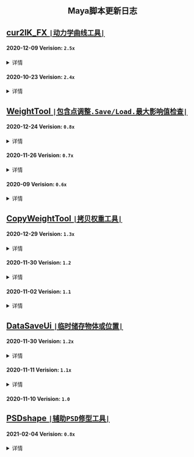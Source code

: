 <h2 align="center"> Maya脚本更新日志 </h2>

<h3 align="center">  </h3>
<p align="center">

## [cur2IK_FX `|动力学曲线工具|`](https://github.com/BlackC-Y/LearnCode/blob/LearnFlow/Maya_Script/cur2IK_FX.py)

#### 2020-12-09  Verision: `2.5x`
<details>
<summary>详情</summary>
<pre>
1.添加新的流程, 从骨骼开始建立
2.所有流程增加蒙皮骨骼作为最终结果
3.隐藏不需要的物体和属性
4.改用驱动关键帧对动力学开关进行控制
  (若动力学开启, 在2019和更高版本中, 会因为cache playbacka功能会引起崩溃)
5.清理冗余代码, 提升效率
6.修改Ui部件名，确保Ui的唯一性
7.Fix: 选择控制器时对名字的错误拆分
8.Fix: 插件报错后，错误信息不消失
<p align="left">
  ▽  2020-12-25  Ver_2.51
1.修改ui部件名, 与脚本的新名字保持一致
2.用刷新替代延迟运行，避免出错
</pre>
</details>

#### 2020-10-23  Verision: `2.4x`
<details>
<summary>详情</summary>
<pre>
1.优化了窗口生成的方式, 又学了一招
2.UI微调
3.增加由骨骼控制曲线的选项
4.整合了创建流程. 但流程过长貌似不是好事, 模块化会更好一些??
5.选择控制器功能优化
6.根据新的创建选项，重写了整理函数
7.Fix: 在关掉动力学时创建曲线, 不生成shape的问题
<p align="left">
  ▽  2020-11-02  Ver_2.41
1.精简多余代码
2.Fix: Maya2016的Ui支持问题
3.Fix: 生成后直接删除控制器, 不能再次运行的问题
<p align="left">
  ▽  2020-11-20  Ver_2.42
1.Fix: 提取曲线时, 尝试居中对齐会报错
</pre>
</details>


## [WeightTool `|包含点调整.Save/Load.最大影响值检查|`](https://github.com/BlackC-Y/LearnCode/blob/LearnFlow/Maya_Script/WeightTool.py)

#### 2020-12-24  Verision: `0.8x`
<details>
<summary>详情</summary>
<pre>
1.增加 Api2.0 处理权重, 同时默认使用Api2.0
  --Api2.0 只能处理Mesh模型
2.添加右键菜单中的功能
3.运行效率优化, 代码优化
4.Fix: 在空白处右键, 不会弹出菜单的问题
5.Fix: Api获取蒙皮节点时, 会误判, 改为mel调用获取
<p align="left">
  ▽  2020-12-25  Ver_0.81
1.使用Api Load权重时, 避免使用eval处理数据，改用字符串处理获取数据
2.继续优化代码
3.Fix: 脚本功能不运行时, 选择骨骼列表会报错
<p align="left">
  ▽  2020-12-25  Ver_0.82
1.修改Ui部件名, 确保Ui的唯一性
2.Fix: 权重锤运行时报错
<p align="left">
  ▽  2021-01-04  Ver_0.83
1.Fix: 触发脚本时不会立刻运行的问题
2.Fix: 列表刷新时, 骨骼锁没被刷新的问题
<p align="left">
  ▽  2021-01-07  Ver_0.84
1.Fix: 给模型添加影响后, 骨骼列表不会刷新的问题. 可能导致报错
2.Fix: copy权重后会触发刷新, 此时的选择列表可能有问题, 导致报错
3.Fix: 删除搜索栏字符后, 骨骼列表不刷新的问题在2016以上版本中不存在
<p align="left">
  ▽  2021-03-15  Ver_0.85
1.WeightCheckTool: 功能和代码优化
2.Fix: WeightCheckTool: 选择点时, 如果点列表中显示有物体名，会报错
</pre>
</details>

#### 2020-11-26  Verision: `0.7x`
<details>
<summary>详情</summary>
<pre>
1.增加了api处理权重功能, 但默认使用Mel
2.使用并集、差集优化循环处理方式
3.修改文件选择窗口的实现方式
4.减小Save功能的权重精度, 控制在小数点后4位
5.使用重蒙皮时, 更新初始的绑定Pose
6.Fix: 刷新时选择中有transform, 不能获取权重的报错
7.Fix: 在空白处右键菜单获取物体为空, 导致的报错
8.Fix: Save点权重时因为缺少物体而报错
9.Fix: Load权重时因为有权重锁, 可能导致设置权重失败
<p align="left">
  ▽  2020-11-26  Ver_0.81
1.Fix: 晶格、曲线、曲面的权重调整功能修复
2.Fix: 使用api Load点权重时，权重完成了点还在循环判断，会报错
</pre>
</details>

#### 2020-09  Verision: `0.6x`
<details>
<summary>详情</summary>
<pre>
1.骨骼列表刷新优化, 刷新权重注释, 不更改列表本身
<p align="left">
  ▽  2020-10-21  Ver_0.63
1.骨骼列表实现层级或平铺, 0权重显示过滤
2.WeightCheckTool: Load性能优化
3.WeightCheckTool: Select逻辑修改
</pre>
</details>


## [CopyWeightTool `|拷贝权重工具|`](https://github.com/BlackC-Y/LearnCode/blob/LearnFlow/Maya_Script/CopyWeightTool.py)

#### 2020-12-29  Verision: `1.3x`
<details>
<summary>详情</summary>
<pre>
1. 增加向未蒙皮物体拷贝权重的功能
2. 优化流程, 优化代码
3. Fix: 源组件为物体时, 没有可删除的内容会报黄
4. Fix: 源组件没有蒙皮时报错
<p align="left">
  ▽  2020-12-31  Ver_1.31
1.增加向多个未蒙皮物体拷贝权重的功能
<p align="left">
  ▽  2021-03-25  Ver_1.32
1.优化运行效率，避免模型面数过多时产生崩溃卡死
</pre>
</details>

#### 2020-11-30  Verision: `1.2`
<details>
<summary>详情</summary>
<pre>
1.更改数据读取方式, 不再使用Py的eval, 可能导致Maya发生循环错误
</pre>
</details>

#### 2020-11-02  Verision: `1.1`
<details>
<summary>详情</summary>
<pre>
1.在拷贝时保留权重锁
2.Fix: 一个不能运行的小问题
</pre>
</details>


## [DataSaveUi `|临时储存物体或位置|`](https://github.com/BlackC-Y/LearnCode/blob/LearnFlow/Maya_Script/DataSaveUi.py)

#### 2020-11-30  Verision: `1.2x`
<details>
<summary>详情</summary>
<pre>
1.更改数据读取方式, 不再使用Py的eval, 可能导致Maya发生循环错误
2.Fix: 获取位置时, 选择为空没有及时停止运行
<p align="left">
  ▽  2021-02-26  Ver_1.21
1.修改功能描述
1.Fix: Get位移和旋转时只获得了位置的问题
</pre>
</details>

#### 2020-11-11  Verision: `1.1x`
<details>
<summary>详情</summary>
<pre>
1.增加所选物体中心位置的储存
2.Fix: Get时的判断逻辑
3.Fix: 临时物体没删除
<p align="left">
  ▽  2020-11-11  Ver_1.12
1.Fix: Get位置时会出现很大的偏移, 全部使用约束定位, 命令对空间的转换有问题
</pre>
</details>

#### 2020-11-10  Verision: `1.0`


## [PSDshape `|辅助PSD修型工具|`](https://github.com/BlackC-Y/LearnCode/blob/LearnFlow/Maya_Script/PSDshape.py)

#### 2021-02-04  Verision: `0.8x`
<details>
<summary>详情</summary>
<pre>
  ▽  2021-02-08  Ver_0.81
1.添加帮助文档
2.Add功能重构, 分解流程
3.当Pose存在时, 对新模型只进行BS添加, 用旧数值进行控制
</pre>
</details>
